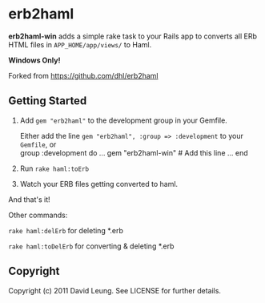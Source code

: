 erb2haml
========
**erb2haml-win** adds a simple rake task to your Rails app to converts all ERb HTML files in `APP_HOME/app/views/` to Haml.

**Windows Only!**

Forked from https://github.com/dhl/erb2haml

Getting Started
---------------

1. Add `gem "erb2haml"` to the development group in your Gemfile.

    Either add the line `gem "erb2haml", :group => :development` to your `Gemfile`, or    
        group :development do
          ...
          gem "erb2haml-win"         # Add this line
          ...
        end

2. Run `rake haml:toErb`
3. Watch your ERB files getting converted to haml.

And that's it!

Other commands:

`rake haml:delErb` for deleting *.erb

`rake haml:toDelErb` for converting & deleting *.erb

Copyright
---------
Copyright (c) 2011 David Leung. See LICENSE for further details.

